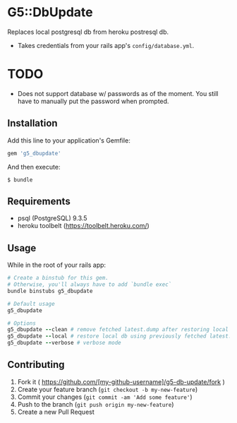 # G5::DbUpdate

Replaces local postgresql db from heroku postresql db.
* Takes credentials from your rails app's `config/database.yml`.

# TODO

* Does not support database w/ passwords as of the moment.
  You still have to manually put the password when prompted.

## Installation

Add this line to your application's Gemfile:

```ruby
gem 'g5_dbupdate'
```

And then execute:

    $ bundle

## Requirements

  * psql (PostgreSQL) 9.3.5
  * heroku toolbelt (https://toolbelt.heroku.com/)

## Usage

While in the root of your rails app:

```ruby
# Create a binstub for this gem.
# Otherwise, you'll always have to add `bundle exec`
bundle binstubs g5_dbupdate

# Default usage
g5_dbupdate

# Options
g5_dbupdate --clean # remove fetched latest.dump after restoring local db
g5_dbupdate --local # restore local db using previously fetched latest.dump
g5_dbupdate --verbose # verbose mode
```

## Contributing

1. Fork it ( https://github.com/[my-github-username]/g5-db-update/fork )
2. Create your feature branch (`git checkout -b my-new-feature`)
3. Commit your changes (`git commit -am 'Add some feature'`)
4. Push to the branch (`git push origin my-new-feature`)
5. Create a new Pull Request
